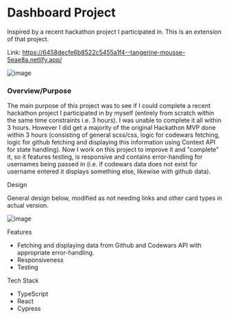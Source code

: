# Dashboard Project

Inspired by a recent hackathon project I participated in. This is an extension of that project. 

Link: https://6458decfe6b8522c5455a1f4--tangerine-mousse-5eae8a.netlify.app/

![image](https://user-images.githubusercontent.com/119549394/236812492-5cb5bc86-bce7-4bea-a091-93f4f7293583.png)

### Overview/Purpose

The main purpose of this project was to see if I could complete a recent hackathon project I participated in by myself (entirely from scratch within the same time constraints i.e. 3 hours). I was unable to complete it all within 3 hours. However I did get a majority of the original Hackathon MVP done within 3 hours (consisting of general scss/css, logic for codewars fetching, logic for github fetching and displaying this information using Context API for state handling). Now I work on this project to improve it and "complete" it, so it features testing, is responsive and contains error-handling for usernames being passed in (i.e. if codewars data does not exist for username entered it displays something else, likewise with github data). 

Design

General design below, modified as not needing links and other card types in actual version.

![image](https://user-images.githubusercontent.com/119549394/234543737-8dbb7374-4d51-4be2-aca4-b23076157fe6.png)

Features

- Fetching and displaying data from Github and Codewars API with appropriate error-handling.
- Responsiveness
- Testing

Tech Stack

- TypeScript
- React
- Cypress

